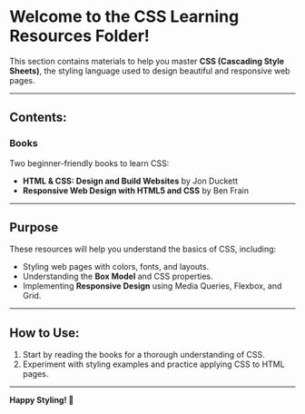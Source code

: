 # Welcome to the CSS Learning Resources Folder!  

This section contains materials to help you master **CSS (Cascading Style Sheets)**, the styling language used to design beautiful and responsive web pages.

---

## Contents:  
### Books  
Two beginner-friendly books to learn CSS:  
- **HTML & CSS: Design and Build Websites** by Jon Duckett  
- **Responsive Web Design with HTML5 and CSS** by Ben Frain  

---

## Purpose  
These resources will help you understand the basics of CSS, including:  
- Styling web pages with colors, fonts, and layouts.  
- Understanding the **Box Model** and CSS properties.  
- Implementing **Responsive Design** using Media Queries, Flexbox, and Grid.  

---

## How to Use:  
1. Start by reading the books for a thorough understanding of CSS.  
2. Experiment with styling examples and practice applying CSS to HTML pages.  

---

**Happy Styling! 🎨**
